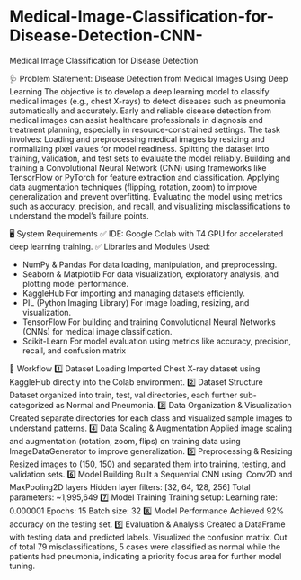 # Medical-Image-Classification-for-Disease-Detection-CNN-
Medical Image Classification for Disease Detection

🩺 Problem Statement: Disease Detection from Medical Images Using Deep Learning
The objective is to develop a deep learning model to classify medical images (e.g., chest X-rays) to detect diseases such as pneumonia automatically and accurately.
Early and reliable disease detection from medical images can assist healthcare professionals in diagnosis and treatment planning, especially in resource-constrained settings.
The task involves:
Loading and preprocessing medical images by resizing and normalizing pixel values for model readiness.
Splitting the dataset into training, validation, and test sets to evaluate the model reliably.
Building and training a Convolutional Neural Network (CNN) using frameworks like TensorFlow or PyTorch for feature extraction and classification.
Applying data augmentation techniques (flipping, rotation, zoom) to improve generalization and prevent overfitting.
Evaluating the model using metrics such as accuracy, precision, and recall, and visualizing misclassifications to understand the model’s failure points.

🖥️ System Requirements
✅ IDE:
Google Colab with T4 GPU for accelerated deep learning training.
✅ Libraries and Modules Used:
* NumPy & Pandas
  For data loading, manipulation, and preprocessing.
* Seaborn & Matplotlib
  For data visualization, exploratory analysis, and plotting model performance.
* KaggleHub
  For importing and managing datasets efficiently.  
* PIL (Python Imaging Library)
  For image loading, resizing, and visualization.
* TensorFlow
  For building and training Convolutional Neural Networks (CNNs) for medical image classification.
* Scikit-Learn
  For model evaluation using metrics like accuracy, precision, recall, and confusion matrix

🚀 Workflow
1️⃣ Dataset Loading
Imported Chest X-ray dataset using KaggleHub directly into the Colab environment.
2️⃣ Dataset Structure
Dataset organized into train, test, val directories, each further sub-categorized as Normal and Pneumonia.
3️⃣ Data Organization & Visualization
Created separate directories for each class and visualized sample images to understand patterns.
4️⃣ Data Scaling & Augmentation
Applied image scaling and augmentation (rotation, zoom, flips) on training data using ImageDataGenerator to improve generalization.
5️⃣ Preprocessing & Resizing
Resized images to (150, 150) and separated them into training, testing, and validation sets.
6️⃣ Model Building
Built a Sequential CNN using:
Conv2D and MaxPooling2D layers
Hidden layer filters: [32, 64, 128, 256]
Total parameters: ~1,995,649
7️⃣ Model Training
Training setup:
Learning rate: 0.000001
Epochs: 15
Batch size: 32
8️⃣ Model Performance
Achieved 92% accuracy on the testing set.
9️⃣ Evaluation & Analysis
Created a DataFrame with testing data and predicted labels.
Visualized the confusion matrix.
Out of total 79 misclassifications, 5 cases were classified as normal while the patients had pneumonia, indicating a priority focus area for further model tuning.














  






  
